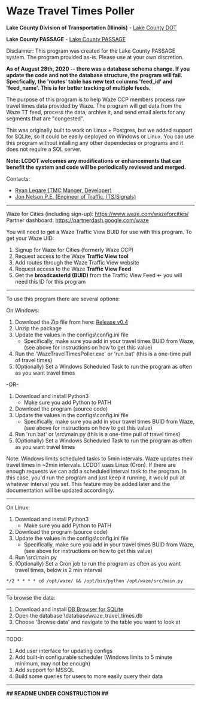 # Waze Travel Times Poller
**Lake County Division of Transportation (Illinois)** - [Lake County DOT](https://www.lakecountyil.gov/transportation)

**Lake County PASSAGE** - [Lake County PASSAGE](https://www.lakecountypassage.com)

Disclaimer: This program was created for the Lake County PASSAGE system. The program provided as-is. Please use at your own discretion.

**As of August 28th, 2020 -- there was a database schema change. If you update the code and not the database structure,
the program will fail. Specfically, the 'routes' table has new text columns 'feed_id' and 'feed_name'. This is for better tracking of
multiple feeds.**

The purpose of this program is to help Waze CCP members process raw travel times data
provided by Waze. The program will get data from the Waze TT feed, process the data, archive it,
and send email alerts for any segments that are "congested".

This was originally built to work on Linux + Postgres, but we added support for SQLite, 
so it could be easily deployed on Windows or Linux. You can use this program without intalling any other dependecies or programs and it does not require a SQL server.

**Note: LCDOT welcomes any modifications or enhancements that can benefit the system and code will be 
periodically reviewed and merged.**

Contacts:
- [Ryan Legare (TMC Manger, Developer)](mailto:rlegare@lakecountyil.gov?subject=[GitHub%20Waze%20TT%20Poller]) 
- [Jon Nelson P.E. (Engineer of Traffic, ITS/Signals)](mailto:jpnelson@lakecountyil.govsubject=[GitHub%20Waze%20TT%20Poller])

---
Waze for Cities (including sign-up): https://www.waze.com/wazeforcities/
Partner dashboard: https://partnerdash.google.com/waze

You will need to get a Waze Traffic View BUID for use with this program.
To get your Waze UID:
1. Signup for Waze for Cities (formerly Waze CCP)
2. Request access to the Waze **Traffic View tool**
3. Add routes through the Waze Traffic View website
4. Request access to the Waze **Traffic View Feed**
5. Get the **broadcasterId (BUID)** from the Traffic View Feed <- you will need this ID for this program

---

To use this program there are several options:

On Windows:
1. Download the Zip file from here: [Release v0.4](https://github.com/lakecountypassage/WazeTravelTimesPoller/releases/download/0.4/WazeTravelTimesPoller.zip)
2. Unzip the package
3. Update the values in the configs\config.ini file
    - Specifically, make sure you add in your travel times BUID from Waze, 
        (see above for instructions on how to get this value)
4. Run the 'WazeTravelTimesPoller.exe' or 'run.bat' (this is a one-time pull of travel times)
5. (Optionally) Set a Windows Scheduled Task to run the program as often as you want travel times

-OR-

1. Download and install Python3
    - Make sure you add Python to PATH
2. Download the program (source code)
3. Update the values in the configs\config.ini file
    - Specifically, make sure you add in your travel times BUID from Waze, 
        (see above for instructions on how to get this value)
4. Run 'run.bat' or \src\main.py (this is a one-time pull of travel times)
5. (Optionally) Set a Windows Scheduled Task to run the program as often as you want travel times

Note: Windows limits scheduled tasks to 5min intervals. Waze updates their travel times in ~2min intervals. LCDOT uses Linux (Cron). If there are enough requests we can add a scheduled interval task to the program. In this case, you'd run the program and just keep it running, it would pull at whatever interval you set. This feature may be added later and the documentation will be updated accordingly. 

---

On Linux:
1. Download and install Python3
    - Make sure you add Python to PATH
2. Download the program (source code)
3. Update the values in the configs\config.ini file
    - Specifically, make sure you add in your travel times BUID from Waze, 
        (see above for instructions on how to get this value)
4. Run \src\main.py
5. (Optionally) Set a Cron job to run the program as often as you want travel times, below is 2 min interval

`*/2 * * * * cd /opt/waze/ && /opt/bin/python /opt/waze/src/main.py`

---

To browse the data:
1. Download and install [DB Browser for SQLite](https://sqlitebrowser.org/)
2. Open the database \database\waze_travel_times.db
3. Choose 'Browse data' and navigate to the table you want to look at

---

TODO:
1. Add user interface for updating configs
2. Add built-in configurable scheduler (Windows limits to 5 minute minimum, may not be enough)
3. Add support for MSSQL
4. Build some queries for users to more easily query their data

---

**## README UNDER CONSTRUCTION ##**
